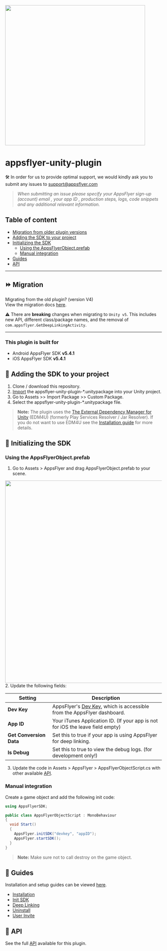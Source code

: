 <img src="https://www.appsflyer.com/wp-content/uploads/2016/11/logo-1.svg"  width="450">

# appsflyer-unity-plugin

🛠 In order for us to provide optimal support, we would kindly ask you to submit any issues to support@appsflyer.com

> *When submitting an issue please specify your AppsFlyer sign-up (account) email , your app ID , production steps, logs, code snippets and any additional relevant information.*

## Table of content
- [Migration from older plugin versions](#migration) 
- [Adding the SDK to your project](#add-sdk-to-project)
- [Initializing the SDK](#init-sdk)
    - [Using the AppsFlyerObject.prefab](#using-prefab)
    - [Manual integration](#manual-integration)
- [Guides](#guides)
- [API](#api) 

<hr/>

## <a id="migration"> ⏩ Migration 
  
Migrating from the old plugin? (version V4) <br/>
View the migration docs [here](/docs/MigrationGuide.md).

⚠️ There are **breaking** changes when migrating to `Unity v5`. This includes new API, different class/package names, and the removal of `com.appsflyer.GetDeepLinkingActivity`.

<hr/>

### <a id="plugin-build-for"> This plugin is built for

- Android AppsFlyer SDK **v5.4.1** 
- iOS AppsFlyer SDK **v5.4.1**



## <a id="add-sdk-to-project"> 📲 Adding the SDK to your project

1. Clone / download this repository.
2. [Import](https://docs.unity3d.com/Manual/AssetPackages.html) the appsflyer-unity-plugin-*.unitypackage into your Unity project.
3. Go to Assets >> Import Package >> Custom Package.
4. Select the appsflyer-unity-plugin-*.unitypackage file.

> **Note:** The plugin uses the [The External Dependency Manager for Unity](https://github.com/googlesamples/unity-jar-resolver) (EDM4U) (formerly Play Services Resolver / Jar Resolver). If you do not want to use EDM4U see the [Installation guide](/docs/Installation.md) for more details.


## <a id="init-sdk"> 🚀 Initializing the SDK

### <a id="using-prefab"> Using the AppsFlyerObject.prefab

1. Go to Assets > AppsFlyer and drag AppsFlyerObject.prefab to your scene.
<img src="https://firebasestorage.googleapis.com/v0/b/firstintegrationapp.appspot.com/o/Unity2_add_object.png?alt=media&token=526b87f4-d5aa-400b-805d-5efe3f38ac87" width="650">
<br/>
2. Update the following fields:

| Setting  | Description   |
| -------- | ------------- |
| **Dev Key**   |  AppsFlyer's [Dev Key](https://support.appsflyer.com/hc/en-us/articles/207032126-Android-SDK-integration-for-developers#integration-31-retrieving-your-dev-key), which is accessible from the AppsFlyer dashboard. |
| **App ID**      | Your iTunes Application ID. (If your app is not for iOS the leave field empty)  |
| **Get Conversion Data**    | Set this to true if your app is using AppsFlyer for deep linking.  |
| **Is Debug**    | Set this to true to view the debug logs. (for development only!)  |

3. Update the code in Assets > AppsFlyer > AppsFlyerObjectScript.cs with other available [API](/docs/API.md).

### <a id="manual-integration"> Manual integration

Create a game object and add the following init code:

```c#
using AppsFlyerSDK;

public class AppsFlyerObjectScript : MonoBehaviour
{
  void Start()
  {
    AppsFlyer.initSDK("devkey", "appID");
    AppsFlyer.startSDK();
  }
}
```

> **Note:** Make sure not to call destroy on the game object. 


 ## <a id="guides"> 📖 Guides

Installation and setup guides can be viewed [here](/docs/Guides.md).

- [Installation](/docs/Installation.md)
- [Init SDK](/docs/Guides.md#init-sdk)
- [Deep Linking](/docs/Guides.md#deeplinking)
- [Uninstall](/docs/Guides.md#track-app-uninstalls)
- [User Invite](/docs/Guides.md#-user-invite-attribution)


## <a id="api"> 📑 API
  
See the full [API](/docs/API.md) available for this plugin.

